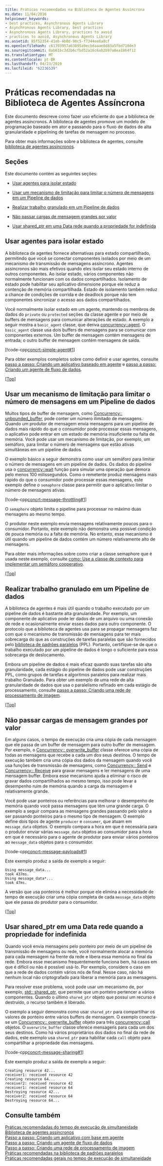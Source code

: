 ```yaml
---
title: Práticas recomendadas na Biblioteca de Agentes Assíncrona
ms.date: 11/04/2016
helpviewer_keywords:
- best practices, Asynchronous Agents Library
- Asynchronous Agents Library, best practices
- Asynchronous Agents Library, practices to avoid
- practices to avoid, Asynchronous Agents Library
ms.assetid: 85f52354-41eb-4b0d-98c5-f7344ee8a8cf
ms.openlocfilehash: c61393957a63895a9ecbdaaae8d83a5fbd710de3
ms.sourcegitcommit: 0ab61bc3d2b6cfbd52a16c6ab2b97a8ea1864f12
ms.translationtype: MT
ms.contentlocale: pt-BR
ms.lasthandoff: 04/23/2019
ms.locfileid: "62236539"
---
```

# <a name="best-practices-in-the-asynchronous-agents-library"></a>Práticas recomendadas na Biblioteca de Agentes Assíncrona

Este documento descreve como fazer uso eficiente do que a biblioteca de agentes assíncronos. A biblioteca de agentes promove um modelo de programação baseado em ator e passando para o fluxo de dados de alta granularidade e pipelining de tarefas de mensagem no processo.

Para obter mais informações sobre a biblioteca de agentes, consulte [biblioteca de agentes assíncronos](../../parallel/concrt/asynchronous-agents-library.md).

##  <a name="top"></a> Seções

Este documento contém as seguintes seções:

- [Usar agentes para isolar estado](#isolation)

- [Usar um mecanismo de limitação para limitar o número de mensagens em um Pipeline de dados](#throttling)

- [Realizar trabalho granulado em um Pipeline de dados](#fine-grained)

- [Não passar cargas de mensagem grandes por valor](#large-payloads)

- [Usar shared_ptr em uma Data rede quando a propriedade for indefinida](#ownership)

##  <a name="isolation"></a> Usar agentes para isolar estado

A biblioteca de agentes fornece alternativas para estado compartilhado, permitindo que você se conectar componentes isolados por meio de um mecanismo de transmissão de mensagens assíncrono. Agentes assíncronos são mais efetivos quando eles isolar seu estado interno de outros componentes. Ao isolar estado, vários componentes não normalmente funcionam com os dados compartilhados. Isolamento de estado pode habilitar seu aplicativo dimensione porque ele reduz a contenção de memória compartilhada. Estado de isolamento também reduz a chance de condições de corrida e de deadlock porque não tem componentes sincronizar o acesso aos dados compartilhados.

Você normalmente isolar estado em um agente, mantendo os membros de dados do `private` ou `protected` seções da classe agente e por meio de buffers de mensagens para comunicar alterações de estado. A exemplo a seguir mostra a `basic_agent` classe, que deriva [concurrency::agent](../../parallel/concrt/reference/agent-class.md). O `basic_agent` classe usa dois buffers de mensagens para se comunicar com componentes externos. Um buffer de mensagem contém mensagens de entrada; o outro buffer de mensagem contém mensagens de saída.

[!code-cpp[concrt-simple-agent#1](../../parallel/concrt/codesnippet/cpp/best-practices-in-the-asynchronous-agents-library_1.cpp)]

Para obter exemplos completos sobre como definir e usar agentes, consulte [passo a passo: Criando um aplicativo baseado em agente](../../parallel/concrt/walkthrough-creating-an-agent-based-application.md) e [passo a passo: Criando um agente de fluxo de dados](../../parallel/concrt/walkthrough-creating-a-dataflow-agent.md).

[[Top](#top)]

##  <a name="throttling"></a> Usar um mecanismo de limitação para limitar o número de mensagens em um Pipeline de dados

Muitos tipos de buffer de mensagem, como [Concurrency:: unbounded_buffer](reference/unbounded-buffer-class.md), pode conter um número ilimitado de mensagens. Quando um produtor de mensagem envia mensagens para um pipeline de dados mais rápido do que o consumidor pode processar essas mensagens, o aplicativo pode entrar em um estado de memória insuficiente ou falta de memória. Você pode usar um mecanismo de limitação, por exemplo, um semáforo, para limitar o número de mensagens que estão ativas simultâneas em um pipeline de dados.

O exemplo básico a seguir demonstra como usar um semáforo para limitar o número de mensagens em um pipeline de dados. Os dados do pipeline usa o [concurrency::wait](reference/concurrency-namespace-functions.md#wait) função para simular uma operação que demora pelo menos 100 milissegundos. Como o remetente produz mensagens mais rápido do que o consumidor pode processar essas mensagens, este exemplo define o `semaphore` classe para permitir que o aplicativo limitar o número de mensagens ativas.

[!code-cpp[concrt-message-throttling#1](../../parallel/concrt/codesnippet/cpp/best-practices-in-the-asynchronous-agents-library_2.cpp)]

O `semaphore` objeto limita o pipeline para processar no máximo duas mensagens ao mesmo tempo.

O produtor neste exemplo envia mensagens relativamente poucos para o consumidor. Portanto, este exemplo não demonstra uma possível condição de pouca memória ou a falta de memória. No entanto, esse mecanismo é útil quando um pipeline de dados contém um número relativamente alto de mensagens.

Para obter mais informações sobre como criar a classe semaphore que é usada neste exemplo, consulte [como: Use a classe de contexto para implementar um semáforo cooperativo](../../parallel/concrt/how-to-use-the-context-class-to-implement-a-cooperative-semaphore.md).

[[Top](#top)]

##  <a name="fine-grained"></a> Realizar trabalho granulado em um Pipeline de dados

A biblioteca de agentes é mais útil quando o trabalho executado por um pipeline de dados é bastante alta granularidade. Por exemplo, um componente de aplicativo pode ler dados de um arquivo ou uma conexão de rede e ocasionalmente enviar esses dados para outro componente. O protocolo que a biblioteca de agentes usa para se propagar mensagens faz com que o mecanismo de transmissão de mensagens para ter mais sobrecarga do que as construções de tarefas paralelas que são fornecidos pelo [biblioteca de padrões paralelos](../../parallel/concrt/parallel-patterns-library-ppl.md) (PPL). Portanto, certifique-se de que o trabalho executado por um pipeline de dados é longo o suficiente para essa sobrecarga de deslocamento.

Embora um pipeline de dados é mais eficaz quando suas tarefas são alta granularidade, cada estágio do pipeline de dados pode usar construções PPL, como grupos de tarefas e algoritmos paralelos para realizar mais trabalho Granulado. Para obter um exemplo de uma rede de alta granularidade de dados que usa o paralelismo refinado em cada estágio de processamento, consulte [passo a passo: Criando uma rede de processamento de imagem](../../parallel/concrt/walkthrough-creating-an-image-processing-network.md).

[[Top](#top)]

##  <a name="large-payloads"></a> Não passar cargas de mensagem grandes por valor

Em alguns casos, o tempo de execução cria uma cópia de cada mensagem que ele passa de um buffer de mensagem para outro buffer de mensagem. Por exemplo, o [Concurrency:: overwrite_buffer](../../parallel/concrt/reference/overwrite-buffer-class.md) classe oferece uma cópia de todas as mensagens que recebe a cada um dos seus destinos. O tempo de execução também cria uma cópia dos dados da mensagem quando você usa funções de transmissão de mensagens, como [Concurrency:: Send](reference/concurrency-namespace-functions.md#send) e [Concurrency:: Receive](reference/concurrency-namespace-functions.md#receive) para gravar mensagens e ler mensagens de uma mensagem buffer. Embora esse mecanismo ajuda a eliminar o risco de gravar dados compartilhados ao mesmo tempo, isso pode levar a desempenho ruim de memória quando a carga da mensagem é relativamente grande.

Você pode usar ponteiros ou referências para melhorar o desempenho de memória quando você passa mensagens que têm uma grande carga. O exemplo a seguir compara as mensagens grandes passando pelo valor a ser passando ponteiros para o mesmo tipo de mensagem. O exemplo define dois tipos de agente `producer` e `consumer`, que atuam em `message_data` objetos. O exemplo compara a hora em que é necessária para o produtor enviar várias `message_data` objetos ao consumidor para a hora em que é necessário para o agente de produtor para enviar vários ponteiros ao `message_data` objetos para o consumidor.

[!code-cpp[concrt-message-payloads#1](../../parallel/concrt/codesnippet/cpp/best-practices-in-the-asynchronous-agents-library_3.cpp)]

Este exemplo produz a saída de exemplo a seguir:

```Output
Using message_data...
took 437ms.
Using message_data*...
took 47ms.
```

A versão que usa ponteiros é melhor porque ele elimina a necessidade de tempo de execução criar uma cópia completa de cada `message_data` objeto que ele passa do produtor para o consumidor.

[[Top](#top)]

##  <a name="ownership"></a> Usar shared_ptr em uma Data rede quando a propriedade for indefinida

Quando você envia mensagens pelo ponteiro por meio de um pipeline de transmissão de mensagens ou rede, você normalmente alocar a memória para cada mensagem na frente da rede e libera essa memória no final da rede. Embora esse mecanismo frequentemente funciona bem, há casos em que é difícil ou não é possível usá-lo. Por exemplo, considere o caso em que a rede de dados contém vários nós de final. Nesse caso, não há nenhum local não criptografado para liberar a memória para as mensagens.

Para resolver esse problema, você pode usar um mecanismo de, por exemplo, [std:: shared_ptr](../../standard-library/shared-ptr-class.md), que permite que um ponteiro pertencer a vários componentes. Quando o último `shared_ptr` objeto que possui um recurso é destruído, o recurso também é liberado.

O exemplo a seguir demonstra como usar `shared_ptr` para compartilhar os valores de ponteiro entre vários buffers de mensagem. O exemplo conecta-se um [Concurrency:: overwrite_buffer](../../parallel/concrt/reference/overwrite-buffer-class.md) objeto para três [concurrency::call](../../parallel/concrt/reference/call-class.md) objetos. O `overwrite_buffer` classe oferece mensagens para cada um dos seus destinos. Como há vários proprietários dos dados no final da rede de dados, este exemplo usa `shared_ptr` para habilitar cada `call` objeto para compartilhar a propriedade das mensagens.

[!code-cpp[concrt-message-sharing#1](../../parallel/concrt/codesnippet/cpp/best-practices-in-the-asynchronous-agents-library_4.cpp)]

Este exemplo produz a saída de exemplo a seguir:

```Output
Creating resource 42...
receiver1: received resource 42
Creating resource 64...
receiver2: received resource 42
receiver1: received resource 64
Destroying resource 42...
receiver2: received resource 64
Destroying resource 64...
```

## <a name="see-also"></a>Consulte também

[Práticas recomendadas do tempo de execução de simultaneidade](../../parallel/concrt/concurrency-runtime-best-practices.md)<br/>
[Biblioteca de agentes assíncronos](../../parallel/concrt/asynchronous-agents-library.md)<br/>
[Passo a passo: Criando um aplicativo com base em agente](../../parallel/concrt/walkthrough-creating-an-agent-based-application.md)<br/>
[Passo a passo: Criando um agente de fluxo de dados](../../parallel/concrt/walkthrough-creating-a-dataflow-agent.md)<br/>
[Passo a passo: Criando uma rede de processamento de imagem](../../parallel/concrt/walkthrough-creating-an-image-processing-network.md)<br/>
[Práticas recomendadas na biblioteca de padrões paralelos](../../parallel/concrt/best-practices-in-the-parallel-patterns-library.md)<br/>
[Práticas recomendadas gerais no tempo de execução de simultaneidade](../../parallel/concrt/general-best-practices-in-the-concurrency-runtime.md)
